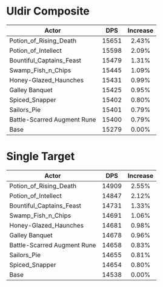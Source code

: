# Uldir Composite
| Actor | DPS | Increase |
|---|:---:|:---:|
|Potion_of_Rising_Death|15651|2.43%|
|Potion_of_Intellect|15598|2.09%|
|Bountiful_Captains_Feast|15479|1.31%|
|Swamp_Fish_n_Chips|15445|1.09%|
|Honey-Glazed_Haunches|15431|0.99%|
|Galley Banquet|15425|0.95%|
|Spiced_Snapper|15402|0.80%|
|Sailors_Pie|15401|0.79%|
|Battle-Scarred Augment Rune|15400|0.79%|
|Base|15279|0.00%|

# Single Target
| Actor | DPS | Increase |
|---|:---:|:---:|
|Potion_of_Rising_Death|14909|2.55%|
|Potion_of_Intellect|14847|2.12%|
|Bountiful_Captains_Feast|14731|1.33%|
|Swamp_Fish_n_Chips|14691|1.06%|
|Honey-Glazed_Haunches|14681|0.98%|
|Galley Banquet|14678|0.96%|
|Battle-Scarred Augment Rune|14658|0.83%|
|Sailors_Pie|14655|0.81%|
|Spiced_Snapper|14654|0.80%|
|Base|14538|0.00%|
